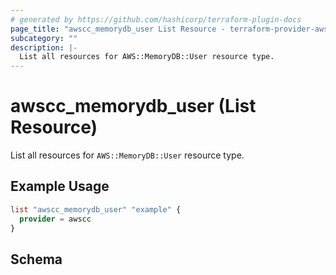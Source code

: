 ```yaml
---
# generated by https://github.com/hashicorp/terraform-plugin-docs
page_title: "awscc_memorydb_user List Resource - terraform-provider-awscc"
subcategory: ""
description: |-
  List all resources for AWS::MemoryDB::User resource type.
---
```


# awscc_memorydb_user (List Resource)

List all resources for `AWS::MemoryDB::User` resource type.

## Example Usage

```terraform
list "awscc_memorydb_user" "example" {
  provider = awscc
}
```

<!-- schema generated by tfplugindocs -->
## Schema
